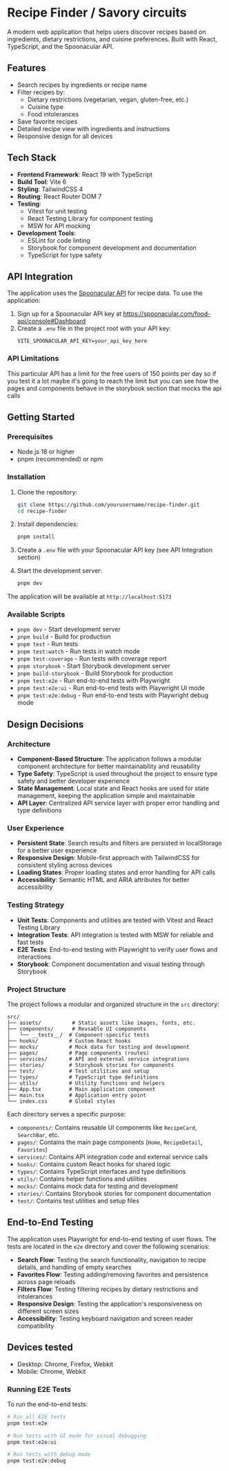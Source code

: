 # Recipe Finder / Savory circuits

A modern web application that helps users discover recipes based on ingredients, dietary restrictions, and cuisine preferences. Built with React, TypeScript, and the Spoonacular API.

## Features

- Search recipes by ingredients or recipe name
- Filter recipes by:
  - Dietary restrictions (vegetarian, vegan, gluten-free, etc.)
  - Cuisine type
  - Food intolerances
- Save favorite recipes
- Detailed recipe view with ingredients and instructions
- Responsive design for all devices

## Tech Stack

- **Frontend Framework**: React 19 with TypeScript
- **Build Tool**: Vite 6
- **Styling**: TailwindCSS 4
- **Routing**: React Router DOM 7
- **Testing**:
  - Vitest for unit testing
  - React Testing Library for component testing
  - MSW for API mocking
- **Development Tools**:
  - ESLint for code linting
  - Storybook for component development and documentation
  - TypeScript for type safety

## API Integration

The application uses the [Spoonacular API](https://spoonacular.com/food-api/docs) for recipe data. To use the application:

1. Sign up for a Spoonacular API key at https://spoonacular.com/food-api/console#Dashboard
2. Create a `.env` file in the project root with your API key:
   ```
   VITE_SPOONACULAR_API_KEY=your_api_key_here
   ```

### API Limitations

This particular API has a limit for the free users of 150 points per day so if you test it a lot maybe it's going to reach the limit but you can see how the pages and components behave in the storybook section that mocks the api calls

## Getting Started

### Prerequisites

- Node.js 18 or higher
- pnpm (recommended) or npm

### Installation

1. Clone the repository:

   ```bash
   git clone https://github.com/yourusername/recipe-finder.git
   cd recipe-finder
   ```

2. Install dependencies:

   ```bash
   pnpm install
   ```

3. Create a `.env` file with your Spoonacular API key (see API Integration section)

4. Start the development server:
   ```bash
   pnpm dev
   ```

The application will be available at `http://localhost:5173`

### Available Scripts

- `pnpm dev` - Start development server
- `pnpm build` - Build for production
- `pnpm test` - Run tests
- `pnpm test:watch` - Run tests in watch mode
- `pnpm test:coverage` - Run tests with coverage report
- `pnpm storybook` - Start Storybook development server
- `pnpm build-storybook` - Build Storybook for production
- `pnpm test:e2e` - Run end-to-end tests with Playwright
- `pnpm test:e2e:ui` - Run end-to-end tests with Playwright UI mode
- `pnpm test:e2e:debug` - Run end-to-end tests with Playwright debug mode

## Design Decisions

### Architecture

- **Component-Based Structure**: The application follows a modular component architecture for better maintainability and reusability
- **Type Safety**: TypeScript is used throughout the project to ensure type safety and better developer experience
- **State Management**: Local state and React hooks are used for state management, keeping the application simple and maintainable
- **API Layer**: Centralized API service layer with proper error handling and type definitions

### User Experience

- **Persistent State**: Search results and filters are persisted in localStorage for a better user experience
- **Responsive Design**: Mobile-first approach with TailwindCSS for consistent styling across devices
- **Loading States**: Proper loading states and error handling for API calls
- **Accessibility**: Semantic HTML and ARIA attributes for better accessibility

### Testing Strategy

- **Unit Tests**: Components and utilities are tested with Vitest and React Testing Library
- **Integration Tests**: API integration is tested with MSW for reliable and fast tests
- **E2E Tests**: End-to-end testing with Playwright to verify user flows and interactions
- **Storybook**: Component documentation and visual testing through Storybook

### Project Structure

The project follows a modular and organized structure in the `src` directory:

```
src/
├── assets/          # Static assets like images, fonts, etc.
├── components/      # Reusable UI components
│   └── __tests__/  # Component-specific tests
├── hooks/          # Custom React hooks
├── mocks/          # Mock data for testing and development
├── pages/          # Page components (routes)
├── services/       # API and external service integrations
├── stories/        # Storybook stories for components
├── test/           # Test utilities and setup
├── types/          # TypeScript type definitions
├── utils/          # Utility functions and helpers
├── App.tsx         # Main application component
├── main.tsx        # Application entry point
└── index.css       # Global styles
```

Each directory serves a specific purpose:

- `components/`: Contains reusable UI components like `RecipeCard`, `SearchBar`, etc.
- `pages/`: Contains the main page components (`Home`, `RecipeDetail`, `Favorites`)
- `services/`: Contains API integration code and external service calls
- `hooks/`: Contains custom React hooks for shared logic
- `types/`: Contains TypeScript interfaces and type definitions
- `utils/`: Contains helper functions and utilities
- `mocks/`: Contains mock data for testing and development
- `stories/`: Contains Storybook stories for component documentation
- `test/`: Contains test utilities and setup files

## End-to-End Testing

The application uses Playwright for end-to-end testing of user flows. The tests are located in the `e2e` directory and cover the following scenarios:

- **Search Flow**: Testing the search functionality, navigation to recipe details, and handling of empty searches
- **Favorites Flow**: Testing adding/removing favorites and persistence across page reloads
- **Filters Flow**: Testing filtering recipes by dietary restrictions and intolerances
- **Responsive Design**: Testing the application's responsiveness on different screen sizes
- **Accessibility**: Testing keyboard navigation and screen reader compatibility

## Devices tested

- Desktop: Chrome, Firefox, Webkit
- Mobile: Chrome, Webkit

### Running E2E Tests

To run the end-to-end tests:

```bash
# Run all E2E tests
pnpm test:e2e

# Run tests with UI mode for visual debugging
pnpm test:e2e:ui

# Run tests with debug mode
pnpm test:e2e:debug
```
